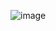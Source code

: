 ![image](https://github.com/lekadecastro/Desvendando-HTML/assets/140079021/8176f637-22c7-4d35-8742-6810a4e613ed)
